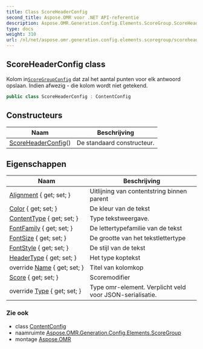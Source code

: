 ```yaml
---
title: Class ScoreHeaderConfig
second_title: Aspose.OMR voor .NET API-referentie
description: Aspose.OMR.Generation.Config.Elements.ScoreGroup.ScoreHeaderConfig klas. Kolom inScoreGroupConfig dat zal het aantal punten voor elk antwoord opslaan. Indien afwezig  die kolom wordt niet getekend.
type: docs
weight: 310
url: /nl/net/aspose.omr.generation.config.elements.scoregroup/scoreheaderconfig/
---
```

## ScoreHeaderConfig class

Kolom in[`ScoreGroupConfig`](../scoregroupconfig/) dat zal het aantal punten voor elk antwoord opslaan. Indien afwezig - die kolom wordt niet getekend.

```csharp
public class ScoreHeaderConfig : ContentConfig
```

## Constructeurs

| Naam | Beschrijving |
| --- | --- |
| [ScoreHeaderConfig](scoreheaderconfig/)() | De standaard constructeur. |

## Eigenschappen

| Naam | Beschrijving |
| --- | --- |
| [Alignment](../../aspose.omr.generation.config.elements/contentconfig/alignment/) { get; set; } | Uitlijning van contentstring binnen parent |
| [Color](../../aspose.omr.generation.config.elements/contentconfig/color/) { get; set; } | De kleur van de tekst |
| [ContentType](../../aspose.omr.generation.config.elements/contentconfig/contenttype/) { get; set; } | Type tekstweergave. |
| [FontFamily](../../aspose.omr.generation.config.elements/contentconfig/fontfamily/) { get; set; } | De lettertypefamilie van de tekst |
| [FontSize](../../aspose.omr.generation.config.elements/contentconfig/fontsize/) { get; set; } | De grootte van het tekstlettertype |
| [FontStyle](../../aspose.omr.generation.config.elements/contentconfig/fontstyle/) { get; set; } | De stijl van de tekst |
| [HeaderType](../../aspose.omr.generation.config.elements.scoregroup/scoreheaderconfig/headertype/) { get; set; } | Het type koptekst |
| override [Name](../../aspose.omr.generation.config.elements.scoregroup/scoreheaderconfig/name/) { get; set; } | Titel van kolomkop |
| [Score](../../aspose.omr.generation.config.elements.scoregroup/scoreheaderconfig/score/) { get; set; } | Scoremodifier |
| override [Type](../../aspose.omr.generation.config.elements.scoregroup/scoreheaderconfig/type/) { get; set; } | Type omr-element. Verplicht veld voor JSON-serialisatie. |

### Zie ook

* class [ContentConfig](../../aspose.omr.generation.config.elements/contentconfig/)
* naamruimte [Aspose.OMR.Generation.Config.Elements.ScoreGroup](../../aspose.omr.generation.config.elements.scoregroup/)
* montage [Aspose.OMR](../../)


